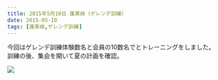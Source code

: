 ```yaml
---
title: 2015年5月10日 蓬莱峡（ゲレンデ訓練）　
date: 2015-05-10
tags: [蓬莱峡,ゲレンデ訓練]
---
```


今回はゲレンデ訓練体験数名と会員の10数名でとトレーニングをしました。  
訓練の後、集会を開いて夏の計画を確認。  

![](image_2.png)
